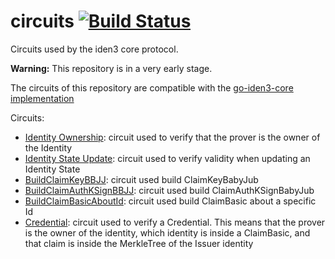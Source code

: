 # circuits [![Build Status](https://travis-ci.org/iden3/circuits.svg?branch=master)](https://travis-ci.org/iden3/circuits)

Circuits used by the iden3 core protocol.

**Warning:** This repository is in a very early stage.

The circuits of this repository are compatible with the [go-iden3-core implementation](https://github.com/iden3/go-iden3-core)

Circuits:
- [Identity Ownership](circuits/idOwnership.circom): circuit used to verify that the prover is the owner of the Identity
- [Identity State Update](circuits/idState.circom): circuit used to verify validity when updating an Identity State
- [BuildClaimKeyBBJJ](circuits/buildClaimKeyBBJJ.circom): circuit used build ClaimKeyBabyJub
- [BuildClaimAuthKSignBBJJ](circuits/buildClaimAuthKSignBBJJ.circom): circuit used build ClaimAuthKSignBabyJub 
- [BuildClaimBasicAboutId](circuits/buildClaimBasicAboutId.circom): circuit used build ClaimBasic about a specific Id 
- [Credential](circuits/credential.circom): circuit used to verify a Credential. This means that the prover is the owner of the identity, which identity is inside a ClaimBasic, and that claim is inside the MerkleTree of the Issuer identity
